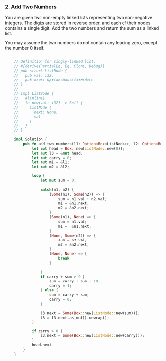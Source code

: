 ### 2. Add Two Numbers

You are given two non-empty linked lists representing two non-negative integers. The digits are stored in reverse order, and each of their nodes contains a single digit. Add the two numbers and return the sum as a linked list.

You may assume the two numbers do not contain any leading zero, except the number 0 itself.

```rust

    // Definition for singly-linked list.
    // #[derive(PartialEq, Eq, Clone, Debug)]
    // pub struct ListNode {
    //   pub val: i32,
    //   pub next: Option<Box<ListNode>>
    // }
    // 
    // impl ListNode {
    //   #[inline]
    //   fn new(val: i32) -> Self {
    //     ListNode {
    //       next: None,
    //       val
    //     }
    //   }
    // }

    impl Solution {
        pub fn add_two_numbers(l1: Option<Box<ListNode>>, l2: Option<Box<ListNode>>) -> Option<Box<ListNode>> {
            let mut head = Box::new(ListNode::new(0));
            let mut l3 = &mut head;
            let mut carry = 0;
            let mut m1 = &l1;
            let mut m2 = &l2;

            loop {
                let mut sum = 0;
                
                match(m1, m2) {
                    (Some(n1), Some(n2)) => {
                        sum = n1.val + n2.val;
                        m1 = &n1.next;
                        m2 = &n2.next;
                    }
                    (Some(n1), None) => {
                        sum = n1.val;
                        m1 =  &n1.next;
                    }
                    (None, Some(n2)) => {
                        sum = n2.val;
                        m2 = &n2.next;
                    }
                    (None, None) => {
                        break
                    }

                }
                if carry + sum > 9 {
                    sum = carry + sum - 10;
                    carry = 1;
                } else {
                    sum = carry + sum;
                    carry = 0;
                }

                l3.next = Some(Box::new(ListNode::new(sum)));
                l3 = l3.next.as_mut().unwrap();
            }

            if carry > 0 {
                l3.next = Some(Box::new(ListNode::new(carry)));
            }
            head.next
        }
    }

```
